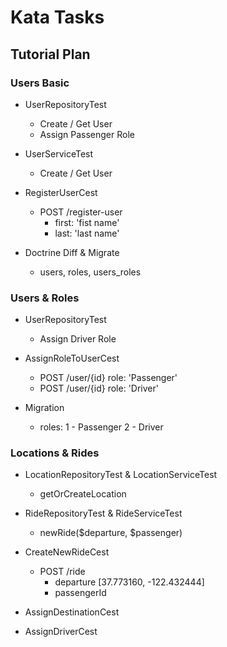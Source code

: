 Kata Tasks
==========

## Tutorial Plan

### Users Basic

* UserRepositoryTest
    * Create / Get User
    * Assign Passenger Role
    
* UserServiceTest
    * Create / Get User
    
* RegisterUserCest
    * POST /register-user
        * first: 'fist name'
        * last: 'last name'
        
* Doctrine Diff & Migrate
    * users, roles, users_roles


### Users & Roles

* UserRepositoryTest
    * Assign Driver Role

* AssignRoleToUserCest
    * POST /user/{id}
        role: 'Passenger'
    * POST /user/{id}
        role: 'Driver'

* Migration
    * roles:
        1 - Passenger
        2 - Driver
 
 ### Locations & Rides
 
* LocationRepositoryTest & LocationServiceTest
    * getOrCreateLocation

* RideRepositoryTest & RideServiceTest
    * newRide($departure, $passenger)

* CreateNewRideCest
    * POST /ride
        * departure [37.773160, -122.432444]
        * passengerId

* AssignDestinationCest

* AssignDriverCest


